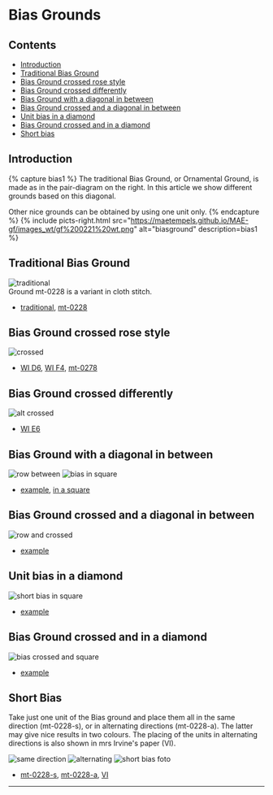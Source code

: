 # Bias Grounds

## Contents
* [Introduction](#introduction)
* [Traditional Bias Ground](#traditional-bias-ground)
* [Bias Ground crossed rose style](#bias-ground-crossed-rose-style)
* [Bias Ground crossed differently](#bias-ground-crossed-differently)
* [Bias Ground with a diagonal in between](#bias-ground-with-a-diagonal-in-between)
* [Bias Ground crossed and a diagonal in between](#bias-ground-crossed-and-a-diagonal-in-between)
* [Unit bias in a diamond](#unit-bias-in-a-diamond)
* [Bias Ground crossed and in a diamond](#bias-ground-crossed-and-in-a-diamond)
* [Short bias](#short-bias)


## Introduction
{% capture bias1 %}
The traditional Bias Ground, or Ornamental Ground, is made as in the pair-diagram on the right. In this article we show different grounds based on this diagonal.</p><p>Other nice grounds can be obtained by using one unit only.
{% endcapture %}
{% include picts-right.html
  src="https://maetempels.github.io/MAE-gf/images_wt/gf%200221%20wt.png"
  alt="biasground"
  description=bias1
%}

## Traditional Bias Ground
![traditional][P-0221-tr]      
Ground mt-0228 is a variant in cloth stitch.
* [traditional][T-0221-tr], [mt-0228][T-0228-OD]

##  Bias Ground crossed rose style
![crossed][P-0221-at]
* [WI D6][T-wi-D6], [WI F4][T-wi-F4], [mt-0278][T-0278-KG]

## Bias Ground crossed differently
![alt crossed][P-0221-aa]
* [WI E6][T-wi-E6]

## Bias Ground with a diagonal in between
![row between][P-0221-vg] ![bias in square][P-bias-sq]
* [example][T-0221-vg], [in a square][T-bs-sq]

## Bias Ground crossed and a diagonal in between   
![row and crossed][P-0221-av]
* [example][T-0221-av]

## Unit bias in a diamond
![short bias in square][pic-uni-bsq]
* [example][T-uni-sbq]

## Bias Ground crossed and in a diamond
![bias crossed and square][P-bias-xq]
* [example][T-bs-xq]

## Short Bias
Take just one unit of the Bias ground and place them all in the same direction (mt-0228-s), or in alternating directions (mt-0228-a). The latter may give nice results in two colours. The placing of the units in alternating directions is also shown in mrs Irvine's paper (VI). 

![same direction][pic-0228-OG] ![alternating][pic-0228-OGy] ![short bias foto][foto-0228-OGy] 
* [mt-0228-s][T-0228-OG], [mt-0228-a][T-0228-OGy], [VI][T-0267-OGy]

***

[foto-0228-OGy]: https://maetempels.github.io/MAE-gf/photos/gf-0228-foto.jpg

[p-0221-wt]: https://maetempels.github.io/MAE-gf/images_wt/gf%200221%20wt.png
[P-0221-tr]: https://maetempels.github.io/MAE-gf/images_wt/gf-bias-tr.png
[P-0221-at]: https://maetempels.github.io/MAE-gf/images_wt/gf-bias-at.png
[P-0221-aa]: https://maetempels.github.io/MAE-gf/images_wt/gf-bias-aa.png
[P-0221-vg]: https://maetempels.github.io/MAE-gf/images_wt/gf-bias-vg.png
[P-0221-av]: https://maetempels.github.io/MAE-gf/images_wt/gf-bias-av.png
[P-bias-sq]: https://maetempels.github.io/MAE-gf/images_wt/gf-bias-in-sqr.png
[P-bias-xq]: https://maetempels.github.io/MAE-gf/images_wt/gf-bias-x-in-sqr.png

[pic-0228-OG]: https://maetempels.github.io/MAE-gf/images_wt/gf%200228-OG.png
[pic-0228-OGy]: https://maetempels.github.io/MAE-gf/images_wt/gf%200228%20OGy.png
[pic-uni-bsq]: https://maetempels.github.io/MAE-gf/images_wt/gf-sh-bias-in-sqr.png

[T-wi-D6]: https://d-bl.github.io/GroundForge/tiles?patchWidth=12&patchHeight=12&a1=ctct&c1=ctct&d1=ct&a2=ct&b2=ctct&c2=ct&d2=ctct&shiftColsSE=2&shiftRowsSE=2&shiftColsSW=-2&shiftRowsSW=2&tile=8-48,8314,
[T-wi-F4]: https://d-bl.github.io/GroundForge/tiles?patchWidth=12&patchHeight=12&a1=ctcrrctc&c1=ctcllctc&d1=ctc&a2=ctc&b2=ctc&c2=ctc&d2=ctc&shiftColsSE=2&shiftRowsSE=2&shiftColsSW=-2&shiftRowsSW=2&tile=8-48,8314,
[T-wi-E6]: https://d-bl.github.io/GroundForge/tiles?patchWidth=12&patchHeight=12&a1=ct&b1=ctct&c1=ct&d1=ctct&f1=ctct&g1=ct&h1=ctct&a2=ctct&c2=ctct&d2=ct&e2=ctct&f2=ct&g2=ctct&h2=ct&a3=ct&b3=ctct&c3=ct&d3=ctct&e3=ct&f3=ctct&h3=ctct&a4=ctct&b4=ct&c4=ctct&e4=ctct&f4=ct&g4=ctct&h4=ct&shiftColsSE=4&shiftRowsSE=4&shiftColsSW=-4&shiftRowsSW=4&tile=1488-483,8-483148,831488-4,488-4831,

[T-0221-tr]: https://d-bl.github.io/GroundForge/tiles?patchWidth=12&patchHeight=12&a1=ctct&c1=ctct&d1=ct&a2=ct&b2=ctct&d2=ctct&shiftColsSE=2&shiftRowsSE=2&shiftColsSW=-2&shiftRowsSW=2&tile=6-48,86-4

[T-0221-vg]: https://d-bl.github.io/GroundForge/tiles?patchWidth=12&patchHeight=12&a1=ctct&c1=ctct&d1=ct&e1=ctct&b2=ctct&d2=ctct&e2=ct&f2=ctct&a3=ctct&c3=ctct&e3=ctct&f3=ct&shiftColsSE=3&shiftRowsSE=3&shiftColsSW=-3&shiftRowsSW=3&tile=5-486-,-5-486,6-5-48

[T-0221-av]: https://d-bl.github.io/GroundForge/tiles?patchWidth=12&patchHeight=12&a1=ctct&c1=ctct&e1=ctct&f1=ct&a2=ctct&b2=ctct&c2=ctct&d2=ctct&e2=ctct&f2=ctct&shiftColsSE=2&shiftRowsSE=2&shiftColsSW=-4&shiftRowsSW=2&tile=8-7-48,831214

[T-0228-OD]: https://d-bl.github.io/GroundForge/tiles?patchWidth=12&patchHeight=12&a1=ctc&c1=ctc&d1=tct&a2=tct&b2=ctc&d2=ctc&shiftColsSE=2&shiftRowsSE=2&shiftColsSW=-2&shiftRowsSW=2&tile=6-48,86-4

[T-0278-KG]: https://d-bl.github.io/GroundForge/tiles?patchWidth=12&patchHeight=12&a1=ctc&c1=ctc&d1=c&a2=c&b2=ctct&c2=c&d2=tctc&shiftColsSE=2&shiftRowsSE=2&shiftColsSW=-2&shiftRowsSW=2&tile=8-48,8314

[T-bs-sq]: https://d-bl.github.io/GroundForge/tiles?patchWidth=12&patchHeight=12&a1=ctct&c1=ctct&d1=ctc&e1=ctc&b2=ctct&d2=ctcl&e2=ctc&f2=ctc&a3=ctct&c3=ctct&e3=ctcl&f3=ctct&shiftColsSE=3&shiftRowsSE=3&shiftColsSW=-3&shiftRowsSW=3&tile=5-486-,-5-486,6-5-48

[T-bs-xq]: https://d-bl.github.io/GroundForge/tiles?patchWidth=12&patchHeight=12&b1=ctct&c1=ct&d1=ctct&e1=ct&f1=ctct&a2=ctct&b2=ct&c2=ctct&e2=ctct&f2=ct&a3=ct&b3=ctct&d3=ctct&f3=ctct&shiftColsSE=3&shiftRowsSE=3&shiftColsSW=-3&shiftRowsSW=3&tile=-21486,317-48,88-5-4,

[T-0228-OG]: https://d-bl.github.io/GroundForge/tiles?patchWidth=12&patchHeight=12&a1=tct&b1=ctc&d1=ctc&a2=ctc&c2=ctc&shiftColsSE=2&shiftRowsSE=2&shiftColsSW=-2&shiftRowsSW=2&tile=86-5,4-5-,

[T-0228-OGy]: https://d-bl.github.io/GroundForge/tiles?patchWidth=12&patchHeight=12&a1=tct&b1=ctc&d1=ctc&a2=ctc&c2=ctc&b3=ctc&c3=tct&d3=ctc&a4=ctc&c4=ctc&shiftColsSE=4&shiftRowsSE=4&shiftColsSW=0&shiftRowsSW=4&tile=15-2,7-5-,-586,5-4-,

[T-uni-sbq]: https://d-bl.github.io/GroundForge/tiles?patchWidth=12&patchHeight=12&b1=ctct&d1=ctct&f1=ctct&a2=ctc&c2=ctct&e2=ctct&a3=ctc&b3=ctcr&d3=ctct&f3=ctcl&shiftColsSE=3&shiftRowsSE=3&shiftColsSW=-3&shiftRowsSW=3&tile=-5-4-5,5-5-5-,86-5-5

[T-0267-OGy]: https://d-bl.github.io/GroundForge/tiles?patchWidth=12&patchHeight=12&a1=ctc&b1=ctcr&d1=ctct&a2=ctct&c2=ctcl&b3=ctcl&c3=ctc&d3=ctct&a4=ctcr&c4=ctct&shiftColsSE=4&shiftRowsSE=4&shiftColsSW=0&shiftRowsSW=4&tile=15-2,7-5-,-586,5-4-,



